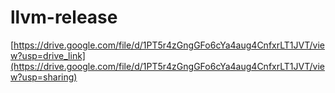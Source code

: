 # llvm-release

[https://drive.google.com/file/d/1PT5r4zGngGFo6cYa4aug4CnfxrLT1JVT/view?usp=drive_link](https://drive.google.com/file/d/1PT5r4zGngGFo6cYa4aug4CnfxrLT1JVT/view?usp=sharing)
